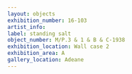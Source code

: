 ```yaml
---
layout: objects
exhibition_number: 16-103
artist_info: 
label: standing salt
object_number: M/P.3 & 1 & B & C-1938
exhibition_location: Wall case 2 
exhibition_area: A
gallery_location: Adeane 
---
```

